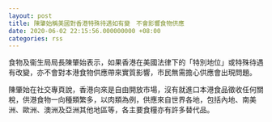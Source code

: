 ```yaml
---
layout: post
title: 陳肇始稱美國對香港特殊待遇如有變　不會影響食物供應
date: 2020-06-02 22:15:56.000000000 +08:00
categories: rss
---
```


食物及衞生局局長陳肇始表示，如果香港在美國法律下的「特別地位」或特殊待遇有改變，亦不會對本港食物供應帶來實質影響，市民無需擔心供應會出現問題。

陳肇始在社交專頁說，香港向來是自由開放市場，沒有就進口本港食品徵收任何關稅，供港食物一向種類繁多，以肉類為例，供應來自世界各地，包括內地、南美洲、歐洲、澳洲及亞洲其他地區等，各主要食糧亦有許多替代品。
